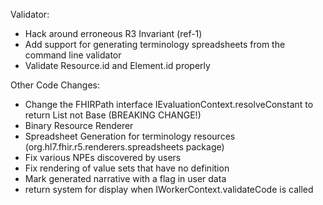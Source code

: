 Validator:

* Hack around erroneous R3 Invariant (ref-1)
* Add support for generating terminology spreadsheets from the command line validator
* Validate Resource.id and Element.id properly

Other Code Changes:
* Change the FHIRPath interface IEvaluationContext.resolveConstant to return List<Base> not Base (BREAKING CHANGE!)
* Binary Resource Renderer
* Spreadsheet Generation for terminology resources (org.hl7.fhir.r5.renderers.spreadsheets package)
* Fix various NPEs discovered by users
* Fix rendering of value sets that have no definition
* Mark generated narrative with a flag in user data
* return system for display when IWorkerContext.validateCode is called
